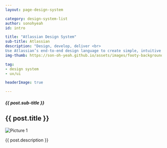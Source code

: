 ```yaml
---
layout: page-design-system

category: design-system-list
author: sonohyeah
id: intro

title: "Atlassian Design System"
sub-title: Atlassian
description: "Design, develop, deliver <br>
Use Atlassian’s end-to-end design language to create simple, intuitive and beautiful experiences."
img-thumb: https://son-oh-yeah.github.io/assets/images/footy-background.jpg

tag:
- design system
- ux/ui

headerImage: true

---
```



<h5 class="card-subtitle mb-2 text-muted text-uppercase">{{ post.sub-title }}</h5>
<h2 class="card-title">{{ post.title }}</h2>

![Picture 1](https://son-oh-yeah.github.io/assets/images/footy-background.jpg) 

<p class="card-text">{{ post.description }}</p>
